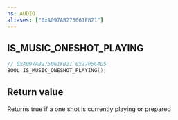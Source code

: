 ```yaml
---
ns: AUDIO
aliases: ["0xA097AB275061FB21"]
---
```

## IS_MUSIC_ONESHOT_PLAYING

```c
// 0xA097AB275061FB21 0x2705C4D5
BOOL IS_MUSIC_ONESHOT_PLAYING();
```


## Return value
Returns true if a one shot is currently playing or prepared

